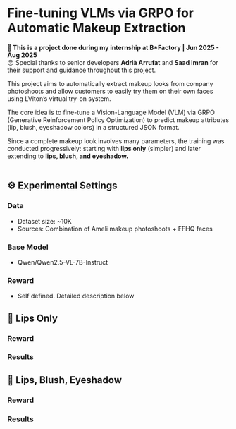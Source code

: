 #  Fine-tuning VLMs via GRPO for Automatic Makeup Extraction
**📍 This is a project done during my internship at B*Factory | Jun 2025 - Aug 2025**<br>
😚 Special thanks to senior developers **Adrià Arrufat** and **Saad Imran** for their support and guidance throughout this project.

This project aims to automatically extract makeup looks from company photoshoots and allow customers to easily try them on their own faces using LViton’s virtual try-on system. <br>

The core idea is to fine-tune a Vision-Language Model (VLM) via GRPO (Generative Reinforcement Policy Optimization) to predict makeup attributes (lip, blush, eyeshadow colors) in a structured JSON format.<br>

Since a complete makeup look involves many parameters, the training was conducted progressively: starting with **lips only** (simpler) and later extending to **lips, blush, and eyeshadow.** <br><br>



## ⚙️ Experimental Settings
### Data
- Dataset size: ~10K
- Sources: Combination of Ameli makeup photoshoots + FFHQ faces
### Base Model
- Qwen/Qwen2.5-VL-7B-Instruct
### Reward
- Self defined. Detailed description below



## 💄 Lips Only
### Reward
### Results

## 🎨 Lips, Blush, Eyeshadow
### Reward
### Results











